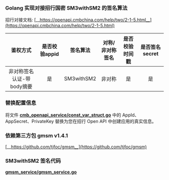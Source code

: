 
### Golang 实现对接招行国密 SM3withSM2 的签名算法

招行对接文档: [__https://openapi.cmbchina.com/help/two/2-1-5.html__](https://openapi.cmbchina.com/help/two/2-1-5.html)

 |  鉴权方式   | 是否校验appid |签名算法  |对称/非对称签名 |是否校验时间戳 |是否签名secret|
 |:----:|:----:|:----:|:----:|:----:|:----:|
 | 非对称签名认证-带body摘要  | 是 |SM3withSM2 | 非对称 |是|是|

### 替换配置信息
将文件 [__cmb_openapi_service/const_var_struct.go__](https://github.com/hxkjason/cmb_SM3withSM2_sign_demo/blob/main/cmb_openapi_service/const_var_struct.go#L11-L13) 中的 AppId、AppSecret、PrivateKey 替换为您在招行 Open API 中创建应用的真实信息。

### 依赖第三方包 **gmsm** v1.4.1

[__https://github.com/tjfoc/gmsm__](https://github.com/tjfoc/gmsm)

### SM3withSM2 签名代码

[__gmsm_service/gmsm_service.go__](https://github.com/hxkjason/cmb_SM3withSM2_sign_demo/blob/main/gmsm_service/gmsm_service.go#L18-L50)


